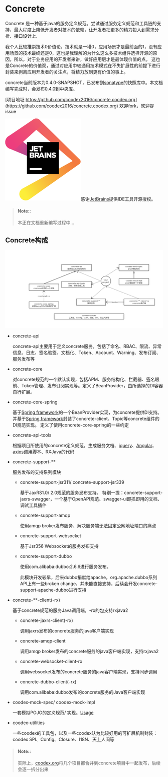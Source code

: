 # Concrete

Concrete 是一种基于java的服务定义规范。尝试通过服务定义规范和工具链的支持，最大程度上降低开发者对技术的依赖，让开发者把更多的精力投入到需求分析、接口设计上.

我个人比较推崇技术0价值论，技术就是一堆0，应用场景才是最前面的1，没有应用场景的技术最终还是0，这也是我理解的为什么这么多技术组件选择开源的原因，所以，对于业务应用的开发者来讲，做好应用层才是最体现价值的点。
这也是Concrete的价值观，通过对应用中较通用技术模式在不失扩展性的前提下进行封装来剥离应用开发者的关注点，将精力放到更有价值的事上。

concrete当前版本为0.4.0-SNAPSHOT，已发布到[sonatype](https://oss.sonatype.org/)的快照库中。本文档编写完成时，会发布0.4.0到中央库。

[项目地址 https://github.com/coodex2016/concrete.coodex.org](https://github.com/coodex2016/concrete.coodex.org) 欢迎fork，欢迎提issue

[![](images/jetbrains.svg)](https://www.jetbrains.com)感谢[JetBrains](https://www.jetbrains.com/?from=concrete)提供IDE工具开源授权。

> #### Note::
>
> 本正在文档重新编写过程中...

## Concrete构成

![](images/concrete-arch.png)

- concrete-api

  concrete-api主要用于定义concrete服务，包括了命名、RBAC、限流、异常信息、日志、签名验签、文档化、Token、Account、Warning、发布订阅、服务发布等
  
- concrete-core

  对concrete规范的一个默认实现，包括APM、服务结构化、拦截器、签名眼前、Token管理、发布订阅实现等。定义了BeanProvider，由所选择的DI容器自行扩展。
  
- concrete-core-spring

  基于[Spring framework](https://spring.io/projects/spring-framework)的一个BeanProvider实现，为concrete提供DI支持。
  并基于[Spring framework](https://spring.io/projects/spring-framework)封装了concrete-client、Topic等concrete组件的DI规范实现。
  定义了使用concrete-core-spring的一些约定
  
- concrete-api-tools

  根据项目所使用的concrete定义规范，生成服务文档、[jquery](https://github.com/jquery/jquery)、[Angular](https://angular.io/)、[axios](https://github.com/axios/axios)调用脚本、RXJava的代码

- concrete-support-**

  服务发布的支持系列模块
  
  - concrete-support-jsr311/ concrete-support-jsr339
  
    基于JaxRS1.0/ 2.0规范的服务发布支持。
    特别一提：concrete-support-jaxrs-swagger，一个基于OpenAPI规范、swagger-ui即插即用的文档、调试工具插件
    
  - concrete-support-amqp
  
    使用amqp broker发布服务，解决服务端无法固定公网地址端口的痛点
    
  - concrete-support-websocket
  
    基于Jsr356 Websocket的服务发布支持
    
  - concrete-support-dubbo
  
    使用com.alibaba:dubbo:2.6.6进行服务发布。
    
    此模块开发较早，后来dubbo捐献给apache，org.apache.dubbo系列API上有一些broken change，并未能直接支持，后续会开发concrete-support-apache-dubbo进行支持
    
- concrete-**-client(-rx)

  基于concrete规范的服务Java调用端，-rx的包支持rxjava2

  - concrete-jaxrs-client(-rx)
  
    调用jaxrs发布的concrete服务的java客户端实现
  
  - concrete-amqp-client
  
    调用amqp broker发布的concrete服务的java客户端实现，支持rxjava2
    
  - concrete-websocket-client-rx
  
    调用websocket发布的concrete服务的java客户端实现，支持同步调用
    
  - concrete-dubbo-client(-rx)
  
    调用com.alibaba:dubbo发布的concrete服务的Java客户端实现
    
- coodex-mock-spec/ coodex-mock-impl

  一套模拟POJO的定义规范/ 实现。[Usage](coodex-mock/README.md)
    
- coodex-utilities

  一些coodex的工具包，以及一些coodex认为比较好用的可扩展机制封装：coodex SPI、Config、Closure、I18N、天上人间等

>  #### Note::
>
> 实际上，[coodex.org](https://coodex.org)将几个项目都合并到concrete项目中一起发布，后续会逐一拆分出来